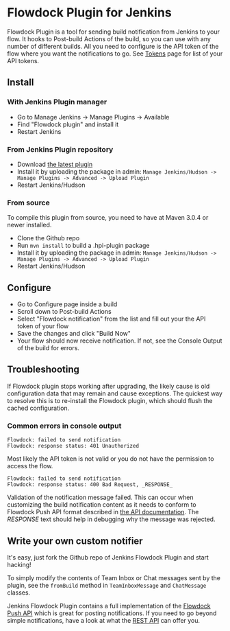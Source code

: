 # Flowdock Plugin for Jenkins

Flowdock Plugin is a tool for sending build notification from Jenkins to your flow. It hooks to Post-build Actions of the build,
so you can use with any number of different builds. All you need to configure is the API token of the flow where you want the notifications
to go. See [Tokens](https://www.flowdock.com/account/tokens) page for list of your API tokens.

## Install

### With Jenkins Plugin manager

 * Go to Manage Jenkins -> Manage Plugins -> Available
 * Find "Flowdock plugin" and install it
 * Restart Jenkins

### From Jenkins Plugin repository

 * Download [the latest plugin](http://updates.jenkins-ci.org/latest/jenkins-flowdock-plugin.hpi)
 * Install it by uploading the package in admin: `Manage Jenkins/Hudson -> Manage Plugins -> Advanced -> Upload Plugin`
 * Restart Jenkins/Hudson

### From source

To compile this plugin from source, you need to have at Maven 3.0.4 or newer installed.

 * Clone the Github repo
 * Run `mvn install` to build a .hpi-plugin package
 * Install it by uploading the package in admin: `Manage Jenkins/Hudson -> Manage Plugins -> Advanced -> Upload Plugin`
 * Restart Jenkins/Hudson

## Configure

 * Go to Configure page inside a build
 * Scroll down to Post-build Actions
 * Select "Flowdock notification" from the list and fill out your the API token of your flow
 * Save the changes and click "Build Now"
 * Your flow should now receive notification. If not, see the Console Output of the build for errors.

## Troubleshooting 

If Flowdock plugin stops working after upgrading, the likely cause is old configuration data that may remain and cause exceptions. The quickest way to resolve this is to re-install the Flowdock plugin, which should flush the
cached configuration.

### Common errors in console output

```
Flowdock: failed to send notification
Flowdock: response status: 401 Unauthorized
```

Most likely the API token is not valid or you do not have the permission to access the flow.

```
Flowdock: failed to send notification
Flowdock: response status: 400 Bad Request, _RESPONSE_
```

Validation of the notification message failed. This can occur when customizing the build notification content as it needs to conform to
 Flowdock Push API format described in [the API documentation](https://www.flowdock.com/api/push). The _RESPONSE_ text should help in debugging
 why the message was rejected.

## Write your own custom notifier

It's easy, just fork the Github repo of Jenkins Flowdock Plugin and start hacking!

To simply modify the contents of Team Inbox or Chat messages sent by the plugin, see the `fromBuild` method in `TeamInboxMessage` and `ChatMessage` classes.

Jenkins Flowdock Plugin contains a full implementation of the [Flowdock Push API](https://www.flowdock.com/api/push) which is great for posting notifications.
If you need to go beyond simple notifications, have a look at what the [REST API](https://www.flowdock.com/api/rest) can offer you.


